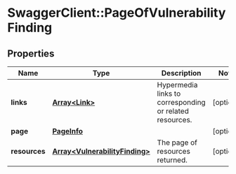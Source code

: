 # SwaggerClient::PageOfVulnerabilityFinding

## Properties
Name | Type | Description | Notes
------------ | ------------- | ------------- | -------------
**links** | [**Array&lt;Link&gt;**](Link.md) | Hypermedia links to corresponding or related resources. | [optional] 
**page** | [**PageInfo**](PageInfo.md) |  | [optional] 
**resources** | [**Array&lt;VulnerabilityFinding&gt;**](VulnerabilityFinding.md) | The page of resources returned. | [optional] 

